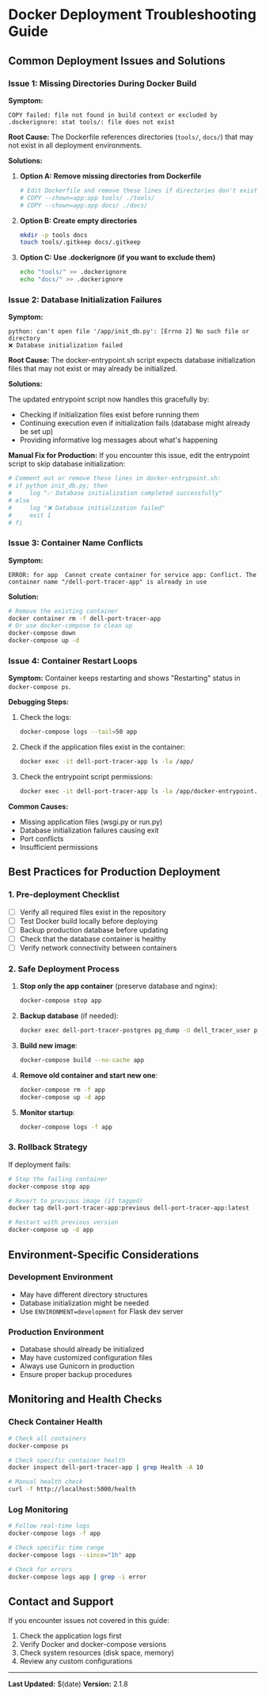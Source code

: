 # Docker Deployment Troubleshooting Guide

## Common Deployment Issues and Solutions

### Issue 1: Missing Directories During Docker Build

**Symptom:**
```
COPY failed: file not found in build context or excluded by .dockerignore: stat tools/: file does not exist
```

**Root Cause:**
The Dockerfile references directories (`tools/`, `docs/`) that may not exist in all deployment environments.

**Solutions:**

1. **Option A: Remove missing directories from Dockerfile**
   ```bash
   # Edit Dockerfile and remove these lines if directories don't exist:
   # COPY --chown=app:app tools/ ./tools/
   # COPY --chown=app:app docs/ ./docs/
   ```

2. **Option B: Create empty directories**
   ```bash
   mkdir -p tools docs
   touch tools/.gitkeep docs/.gitkeep
   ```

3. **Option C: Use .dockerignore (if you want to exclude them)**
   ```bash
   echo "tools/" >> .dockerignore
   echo "docs/" >> .dockerignore
   ```

### Issue 2: Database Initialization Failures

**Symptom:**
```
python: can't open file '/app/init_db.py': [Errno 2] No such file or directory
❌ Database initialization failed
```

**Root Cause:**
The docker-entrypoint.sh script expects database initialization files that may not exist or may already be initialized.

**Solutions:**

The updated entrypoint script now handles this gracefully by:
- Checking if initialization files exist before running them
- Continuing execution even if initialization fails (database might already be set up)
- Providing informative log messages about what's happening

**Manual Fix for Production:**
If you encounter this issue, edit the entrypoint script to skip database initialization:
```bash
# Comment out or remove these lines in docker-entrypoint.sh:
# if python init_db.py; then
#     log "✅ Database initialization completed successfully"
# else
#     log "❌ Database initialization failed"
#     exit 1
# fi
```

### Issue 3: Container Name Conflicts

**Symptom:**
```
ERROR: for app  Cannot create container for service app: Conflict. The container name "/dell-port-tracer-app" is already in use
```

**Solution:**
```bash
# Remove the existing container
docker container rm -f dell-port-tracer-app
# Or use docker-compose to clean up
docker-compose down
docker-compose up -d
```

### Issue 4: Container Restart Loops

**Symptom:**
Container keeps restarting and shows "Restarting" status in `docker-compose ps`.

**Debugging Steps:**
1. Check the logs:
   ```bash
   docker-compose logs --tail=50 app
   ```

2. Check if the application files exist in the container:
   ```bash
   docker exec -it dell-port-tracer-app ls -la /app/
   ```

3. Check the entrypoint script permissions:
   ```bash
   docker exec -it dell-port-tracer-app ls -la /app/docker-entrypoint.sh
   ```

**Common Causes:**
- Missing application files (wsgi.py or run.py)
- Database initialization failures causing exit
- Port conflicts
- Insufficient permissions

## Best Practices for Production Deployment

### 1. Pre-deployment Checklist

- [ ] Verify all required files exist in the repository
- [ ] Test Docker build locally before deploying
- [ ] Backup production database before updating
- [ ] Check that the database container is healthy
- [ ] Verify network connectivity between containers

### 2. Safe Deployment Process

1. **Stop only the app container** (preserve database and nginx):
   ```bash
   docker-compose stop app
   ```

2. **Backup database** (if needed):
   ```bash
   docker exec dell-port-tracer-postgres pg_dump -U dell_tracer_user port_tracer_db > backup.sql
   ```

3. **Build new image**:
   ```bash
   docker-compose build --no-cache app
   ```

4. **Remove old container and start new one**:
   ```bash
   docker-compose rm -f app
   docker-compose up -d app
   ```

5. **Monitor startup**:
   ```bash
   docker-compose logs -f app
   ```

### 3. Rollback Strategy

If deployment fails:
```bash
# Stop the failing container
docker-compose stop app

# Revert to previous image (if tagged)
docker tag dell-port-tracer-app:previous dell-port-tracer-app:latest

# Restart with previous version
docker-compose up -d app
```

## Environment-Specific Considerations

### Development Environment
- May have different directory structures
- Database initialization might be needed
- Use `ENVIRONMENT=development` for Flask dev server

### Production Environment
- Database should already be initialized
- May have customized configuration files
- Always use Gunicorn in production
- Ensure proper backup procedures

## Monitoring and Health Checks

### Check Container Health
```bash
# Check all containers
docker-compose ps

# Check specific container health
docker inspect dell-port-tracer-app | grep Health -A 10

# Manual health check
curl -f http://localhost:5000/health
```

### Log Monitoring
```bash
# Follow real-time logs
docker-compose logs -f app

# Check specific time range
docker-compose logs --since="1h" app

# Check for errors
docker-compose logs app | grep -i error
```

## Contact and Support

If you encounter issues not covered in this guide:

1. Check the application logs first
2. Verify Docker and docker-compose versions
3. Check system resources (disk space, memory)
4. Review any custom configurations

---

**Last Updated:** $(date)
**Version:** 2.1.8
